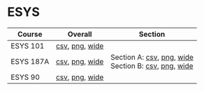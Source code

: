 # ESYS

| Course | Overall | Section |
| ------ | ------- | ------- |
| ESYS 101 | [csv](https://github.com/UCSD-Historical-Enrollment-Data/2022Fall/blob/main/overall/ESYS%20101.csv), [png](https://raw.githubusercontent.com/UCSD-Historical-Enrollment-Data/2022Fall/main/plot_overall/ESYS%20101.png), [wide](https://raw.githubusercontent.com/UCSD-Historical-Enrollment-Data/2022Fall/main/plot_overall_wide/ESYS%20101.png) |  |
| ESYS 187A | [csv](https://github.com/UCSD-Historical-Enrollment-Data/2022Fall/blob/main/overall/ESYS%20187A.csv), [png](https://raw.githubusercontent.com/UCSD-Historical-Enrollment-Data/2022Fall/main/plot_overall/ESYS%20187A.png), [wide](https://raw.githubusercontent.com/UCSD-Historical-Enrollment-Data/2022Fall/main/plot_overall_wide/ESYS%20187A.png) | Section A: [csv](https://github.com/UCSD-Historical-Enrollment-Data/2022Fall/blob/main/section/ESYS%20187A_A.csv), [png](https://raw.githubusercontent.com/UCSD-Historical-Enrollment-Data/2022Fall/main/plot_section/ESYS%20187A_A.png), [wide](https://raw.githubusercontent.com/UCSD-Historical-Enrollment-Data/2022Fall/main/plot_section_wide/ESYS%20187A_A.png)<br>Section B: [csv](https://github.com/UCSD-Historical-Enrollment-Data/2022Fall/blob/main/section/ESYS%20187A_B.csv), [png](https://raw.githubusercontent.com/UCSD-Historical-Enrollment-Data/2022Fall/main/plot_section/ESYS%20187A_B.png), [wide](https://raw.githubusercontent.com/UCSD-Historical-Enrollment-Data/2022Fall/main/plot_section_wide/ESYS%20187A_B.png) |
| ESYS 90 | [csv](https://github.com/UCSD-Historical-Enrollment-Data/2022Fall/blob/main/overall/ESYS%2090.csv), [png](https://raw.githubusercontent.com/UCSD-Historical-Enrollment-Data/2022Fall/main/plot_overall/ESYS%2090.png), [wide](https://raw.githubusercontent.com/UCSD-Historical-Enrollment-Data/2022Fall/main/plot_overall_wide/ESYS%2090.png) |  |
